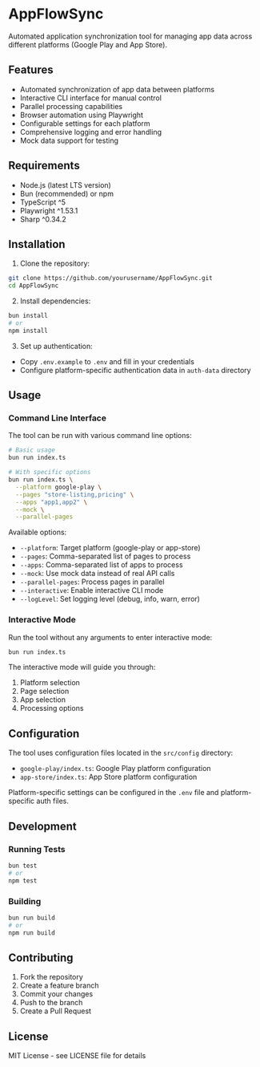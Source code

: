 # AppFlowSync

Automated application synchronization tool for managing app data across different platforms (Google Play and App Store).

## Features

- Automated synchronization of app data between platforms
- Interactive CLI interface for manual control
- Parallel processing capabilities
- Browser automation using Playwright
- Configurable settings for each platform
- Comprehensive logging and error handling
- Mock data support for testing

## Requirements

- Node.js (latest LTS version)
- Bun (recommended) or npm
- TypeScript ^5
- Playwright ^1.53.1
- Sharp ^0.34.2

## Installation

1. Clone the repository:

```bash
git clone https://github.com/yourusername/AppFlowSync.git
cd AppFlowSync
```

2. Install dependencies:

```bash
bun install
# or
npm install
```

3. Set up authentication:

- Copy `.env.example` to `.env` and fill in your credentials
- Configure platform-specific authentication data in `auth-data` directory

## Usage

### Command Line Interface

The tool can be run with various command line options:

```bash
# Basic usage
bun run index.ts

# With specific options
bun run index.ts \
  --platform google-play \
  --pages "store-listing,pricing" \
  --apps "app1,app2" \
  --mock \
  --parallel-pages
```

Available options:

- `--platform`: Target platform (google-play or app-store)
- `--pages`: Comma-separated list of pages to process
- `--apps`: Comma-separated list of apps to process
- `--mock`: Use mock data instead of real API calls
- `--parallel-pages`: Process pages in parallel
- `--interactive`: Enable interactive CLI mode
- `--logLevel`: Set logging level (debug, info, warn, error)

### Interactive Mode

Run the tool without any arguments to enter interactive mode:

```bash
bun run index.ts
```

The interactive mode will guide you through:

1. Platform selection
2. Page selection
3. App selection
4. Processing options

## Configuration

The tool uses configuration files located in the `src/config` directory:

- `google-play/index.ts`: Google Play platform configuration
- `app-store/index.ts`: App Store platform configuration

Platform-specific settings can be configured in the `.env` file and platform-specific auth files.

## Development

### Running Tests

```bash
bun test
# or
npm test
```

### Building

```bash
bun run build
# or
npm run build
```

## Contributing

1. Fork the repository
2. Create a feature branch
3. Commit your changes
4. Push to the branch
5. Create a Pull Request

## License

MIT License - see LICENSE file for details
